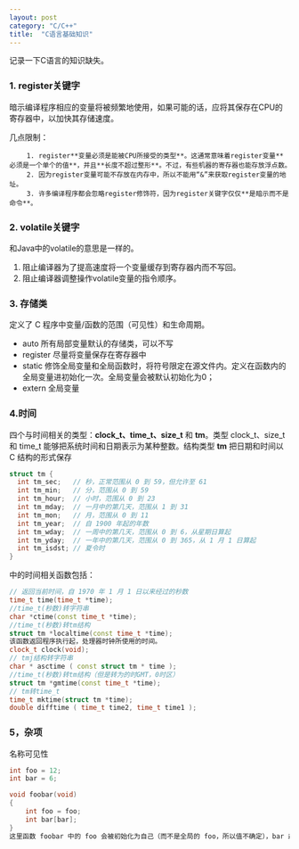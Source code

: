 ```yaml
---
layout: post
category: "C/C++"
title:  "C语言基础知识"
---
```


记录一下C语言的知识缺失。

### 1. register关键字

暗示编译程序相应的变量将被频繁地使用，如果可能的话，应将其保存在CPU的寄存器中，以加快其存储速度。

几点限制：

     　　1. register**变量必须是能被CPU所接受的类型**。这通常意味着register变量**必须是一个单个的值**，并且**长度不超过整形**。不过，有些机器的寄存器也能存放浮点数。　　　
     　　2. 因为register变量可能不存放在内存中，所以不能用“&”来获取register变量的地址。
     　　3. 许多编译程序都会忽略register修饰符，因为register关键字仅仅**是暗示而不是命令**。

### 2. volatile关键字

和Java中的volatile的意思是一样的。

1.  阻止编译器为了提高速度将一个变量缓存到寄存器内而不写回。
2.  阻止编译器调整操作volatile变量的指令顺序。

### 3. 存储类

定义了 C 程序中变量/函数的范围（可见性）和生命周期。

- auto   所有局部变量默认的存储类，可以不写
- register   尽量将变量保存在寄存器中
- static    修饰全局变量和全局函数时，将符号限定在源文件内。定义在函数内的全局变量进初始化一次。全局变量会被默认初始化为0；
- extern  全局变量

### 4.时间

四个与时间相关的类型：**clock_t、time_t、size_t** 和 **tm**。类型 clock_t、size_t 和 time_t 能够把系统时间和日期表示为某种整数。结构类型 **tm** 把日期和时间以 C 结构的形式保存

```cpp
struct tm {
  int tm_sec;   // 秒，正常范围从 0 到 59，但允许至 61
  int tm_min;   // 分，范围从 0 到 59
  int tm_hour;  // 小时，范围从 0 到 23
  int tm_mday;  // 一月中的第几天，范围从 1 到 31
  int tm_mon;   // 月，范围从 0 到 11
  int tm_year;  // 自 1900 年起的年数
  int tm_wday;  // 一周中的第几天，范围从 0 到 6，从星期日算起
  int tm_yday;  // 一年中的第几天，范围从 0 到 365，从 1 月 1 日算起
  int tm_isdst; // 夏令时
}
```

<ctime>中的时间相关函数包括：

```cpp
// 返回当前时间，自 1970 年 1 月 1 日以来经过的秒数
time_t time(time_t *time);
//time_t(秒数)转字符串
char *ctime(const time_t *time);
//time_t(秒数)转tm结构
struct tm *localtime(const time_t *time);
该函数返回程序执行起，处理器时钟所使用的时间。
clock_t clock(void);
// tmj结构转字符串
char * asctime ( const struct tm * time );
//time_t(秒数)转tm结构（但是转为的时GMT，0时区）
struct tm *gmtime(const time_t *time);
// tm转time_t
time_t mktime(struct tm *time);
double difftime ( time_t time2, time_t time1 );
```

### 5，杂项

名称可见性

```cpp
int foo = 12;
int bar = 6;

void foobar(void)
{
    int foo = foo;
    int bar[bar];
}
这里函数 foobar 中的 foo 会被初始化为自己（而不是全局的 foo，所以值不确定），bar 却被合法地定义为一个含有 6 个元素的数组。
```

